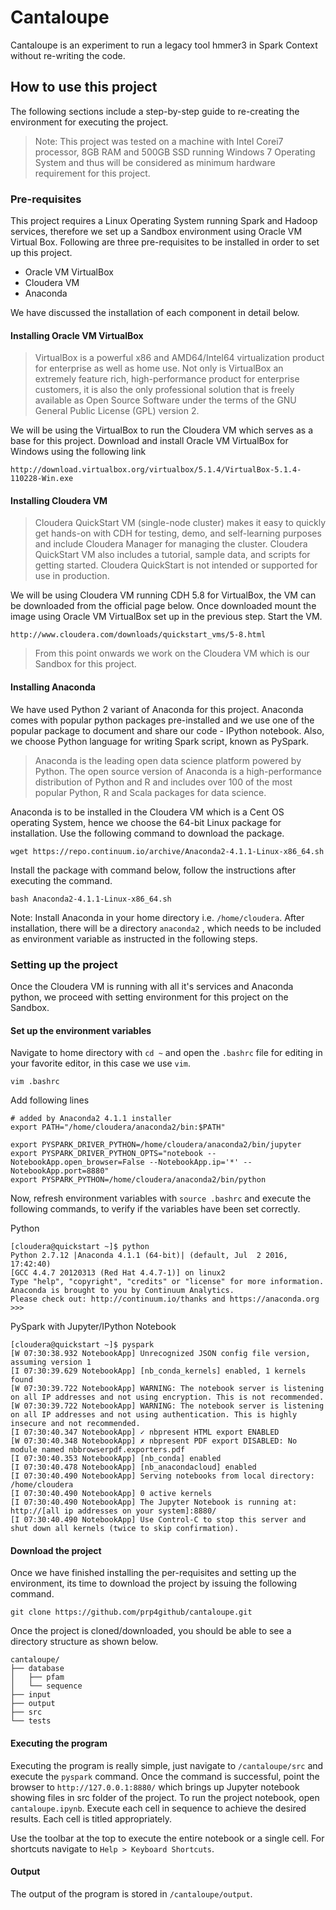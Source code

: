 # Cantaloupe

Cantaloupe is an experiment to run a legacy tool hmmer3 in Spark Context without re-writing the code.

## How to use this project

The following sections include a step-by-step guide to re-creating the environment for executing the project.

> Note: This project was tested on a machine with Intel Corei7 processor, 8GB RAM and 500GB SSD running Windows 7 Operating System and thus will be considered as minimum hardware requirement for this project.

### Pre-requisites

This project requires a Linux Operating System running Spark and Hadoop services, therefore we set up a Sandbox environment using Oracle VM Virtual Box. Following are three pre-requisites to be installed in order to set up this project. 

- Oracle VM VirtualBox
- Cloudera VM
- Anaconda

We have discussed the installation of each component in detail below.


#### Installing Oracle VM VirtualBox

> VirtualBox is a powerful x86 and AMD64/Intel64 virtualization product for enterprise as well as home use. Not only is VirtualBox an extremely feature rich, high-performance product for enterprise customers, it is also the only professional solution that is freely available as Open Source Software under the terms of the GNU General Public License (GPL) version 2.
> 

We will be using the VirtualBox to run the Cloudera VM which serves as a base for this project. Download and install Oracle VM VirtualBox for Windows using the following link

    http://download.virtualbox.org/virtualbox/5.1.4/VirtualBox-5.1.4-110228-Win.exe

#### Installing Cloudera VM

> Cloudera QuickStart VM (single-node cluster) makes it easy to quickly get hands-on with CDH for testing, demo, and self-learning purposes and include Cloudera Manager for managing the cluster. Cloudera QuickStart VM also includes a tutorial, sample data, and scripts for getting started. Cloudera QuickStart is not intended or supported for use in production.

We will be using Cloudera VM running CDH 5.8 for VirtualBox, the VM can be downloaded from the official page below. Once downloaded mount the image using Oracle VM VirtualBox set up in the previous step. Start the VM.

    http://www.cloudera.com/downloads/quickstart_vms/5-8.html

> From this point onwards we work on the Cloudera VM which is our Sandbox for this project. 

#### Installing Anaconda

We have used Python 2 variant of Anaconda for this project. Anaconda comes with popular python packages pre-installed and we use one of the popular package to document and share our code - IPython notebook. Also, we choose Python language for writing Spark script, known as PySpark.

> Anaconda is the leading open data science platform powered by Python. The open source version of Anaconda is a high-performance distribution of Python and R and includes over 100 of the most popular Python, R and Scala packages for data science.
> 

Anaconda is to be installed in the Cloudera VM which is a Cent OS operating System, hence we choose the 64-bit Linux package for installation. Use the following command to download the package.

    wget https://repo.continuum.io/archive/Anaconda2-4.1.1-Linux-x86_64.sh

Install the package with command below, follow the instructions after executing the command.

    bash Anaconda2-4.1.1-Linux-x86_64.sh

Note: Install Anaconda in your home directory i.e. `/home/cloudera`. After installation, there will be a directory `anaconda2` , which needs to be included as environment variable as instructed in the following steps.

### Setting up the project

Once the Cloudera VM is running with all it's services and Anaconda python, we proceed with setting environment for this project on the Sandbox.

#### Set up the environment variables

Navigate to home directory with `cd ~` and open the `.bashrc` file for editing in your favorite editor, in this case we use `vim`.

    vim .bashrc

Add following lines

    # added by Anaconda2 4.1.1 installer
    export PATH="/home/cloudera/anaconda2/bin:$PATH"

    export PYSPARK_DRIVER_PYTHON=/home/cloudera/anaconda2/bin/jupyter
    export PYSPARK_DRIVER_PYTHON_OPTS="notebook --NotebookApp.open_browser=False --NotebookApp.ip='*' --NotebookApp.port=8880"
    export PYSPARK_PYTHON=/home/cloudera/anaconda2/bin/python

Now, refresh environment variables with `source .bashrc` and execute the following commands, to verify if the variables have been set correctly.

Python

    [cloudera@quickstart ~]$ python
    Python 2.7.12 |Anaconda 4.1.1 (64-bit)| (default, Jul  2 2016, 17:42:40) 
    [GCC 4.4.7 20120313 (Red Hat 4.4.7-1)] on linux2
    Type "help", "copyright", "credits" or "license" for more information.
    Anaconda is brought to you by Continuum Analytics.
    Please check out: http://continuum.io/thanks and https://anaconda.org
    >>> 
    
PySpark with Jupyter/IPython Notebook
    
    [cloudera@quickstart ~]$ pyspark
    [W 07:30:38.932 NotebookApp] Unrecognized JSON config file version, assuming version 1
    [I 07:30:39.629 NotebookApp] [nb_conda_kernels] enabled, 1 kernels found
    [W 07:30:39.722 NotebookApp] WARNING: The notebook server is listening on all IP addresses and not using encryption. This is not recommended.
    [W 07:30:39.722 NotebookApp] WARNING: The notebook server is listening on all IP addresses and not using authentication. This is highly insecure and not recommended.
    [I 07:30:40.347 NotebookApp] ✓ nbpresent HTML export ENABLED
    [W 07:30:40.348 NotebookApp] ✗ nbpresent PDF export DISABLED: No module named nbbrowserpdf.exporters.pdf
    [I 07:30:40.353 NotebookApp] [nb_conda] enabled
    [I 07:30:40.478 NotebookApp] [nb_anacondacloud] enabled
    [I 07:30:40.490 NotebookApp] Serving notebooks from local directory: /home/cloudera
    [I 07:30:40.490 NotebookApp] 0 active kernels 
    [I 07:30:40.490 NotebookApp] The Jupyter Notebook is running at: http://[all ip addresses on your system]:8880/
    [I 07:30:40.490 NotebookApp] Use Control-C to stop this server and shut down all kernels (twice to skip confirmation).

#### Download the project

Once we have finished installing the per-requisites and setting up the environment, its time to download the project by issuing the following command.

    git clone https://github.com/prp4github/cantaloupe.git

Once the project is cloned/downloaded, you should be able to see a directory structure as shown below.

    cantaloupe/
    ├── database
    │   ├── pfam
    │   └── sequence
    ├── input
    ├── output
    ├── src
    └── tests
       

#### Executing the program

Executing the program is really simple, just navigate to `/cantaloupe/src` and execute the `pyspark` command. Once the command is successful, point the browser to `http://127.0.0.1:8880/` which brings up Jupyter notebook showing files in src folder of the project. To run the project notebook, open `cantaloupe.ipynb`. Execute each cell in sequence to achieve the desired results. Each cell is titled appropriately. 

Use the toolbar at the top to execute the entire notebook or a single cell. For shortcuts navigate to `Help > Keyboard Shortcuts`.

#### Output

The output of the program is stored in `/cantaloupe/output`.

